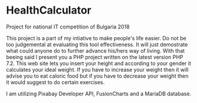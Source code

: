 # HealthCalculator
Project for national IT competition of Bulgaria 2018

This project is a part of my intiative to make people's life easier. Do not be too judgemental at evaluating this tool effectiveness. It will just demostrate what could anyone do to further advance his/hers way of living. With that beeing said I present you a PHP project written on the latest version PHP 7.2. This web site lets you insert your height and according to your gender it calculates your ideal weight. If you have to increase your weight then it will advise you to eat caloric food but if you have to decrease your weight then it would suggest to do certain exercises.

I am utilizing Pixabay Developer API, FusionCharts and a MariaDB database. 

